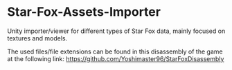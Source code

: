# Star-Fox-Assets-Importer

Unity importer/viewer for different types of Star Fox data, mainly focused on textures and models.

The used files/file extensions can be found in this disassembly of the game at the following link: https://github.com/Yoshimaster96/StarFoxDisassembly
